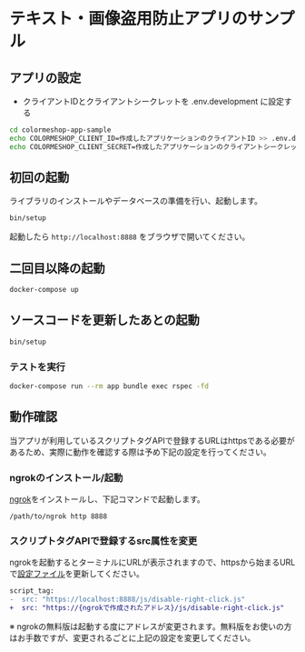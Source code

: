 # テキスト・画像盗用防止アプリのサンプル

## アプリの設定

- クライアントIDとクライアントシークレットを .env.development に設定する

```bash
cd colormeshop-app-sample
echo COLORMESHOP_CLIENT_ID=作成したアプリケーションのクライアントID >> .env.development
echo COLORMESHOP_CLIENT_SECRET=作成したアプリケーションのクライアントシークレット >> .env.development
```

## 初回の起動

ライブラリのインストールやデータベースの準備を行い、起動します。

```bash
bin/setup
```

起動したら `http://localhost:8888` をブラウザで開いてください。

## 二回目以降の起動

```bash
docker-compose up
```

## ソースコードを更新したあとの起動

```bash
bin/setup
```

### テストを実行

```bash
docker-compose run --rm app bundle exec rspec -fd
```

## 動作確認

当アプリが利用しているスクリプトタグAPIで登録するURLはhttpsである必要があるため、実際に動作を確認する際は予め下記の設定を行ってください。

### ngrokのインストール/起動

[ngrok](https://ngrok.com/)をインストールし、下記コマンドで起動します。

```
/path/to/ngrok http 8888
```

### スクリプトタグAPIで登録するsrc属性を変更

ngrokを起動するとターミナルにURLが表示されますので、httpsから始まるURLで[設定ファイル](/blob/master/config/settings/development.yml)を更新してください。

```diff
script_tag:
-  src: "https://localhost:8888/js/disable-right-click.js"
+  src: "https://{ngrokで作成されたアドレス}/js/disable-right-click.js"
```

※ ngrokの無料版は起動する度にアドレスが変更されます。無料版をお使いの方はお手数ですが、変更されるごとに上記の設定を変更してください。
